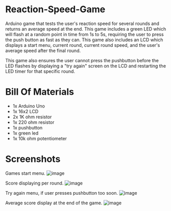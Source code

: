 # Reaction-Speed-Game
Arduino game that tests the user's reaction speed for several rounds and returns an average speed at the end. This game includes a green LED which will flash at a random point in time from 1s to 5s, requiring the user to press the push button as fast as they can. This game also includes an LCD which displays a start menu, current round, current round speed, and the user's average speed after the final round.

This game also ensures the user cannot press the pushbutton before the LED flashes by displaying a "try again" screen on the LCD and restarting the LED timer for that specific round.
# Bill Of Materials
- 1x Arduino Uno
- 1x 16x2 LCD
- 2x 1K ohm resistor
- 1x 220 ohm resistor
- 1x pushbutton
- 1x green led
- 1x 10k ohm potentiometer

# Screenshots
Games start menu.
![image](https://github.com/user-attachments/assets/2d59d84e-3fd9-4aa9-a130-1a7e55b19f4b)

Score displaying per round.
![image](https://github.com/user-attachments/assets/fbd3598d-9af5-4bb4-a02e-981242c71d11)

Try again menu, if user presses pushbutton too soon.
![image](https://github.com/user-attachments/assets/8375233b-d2b5-429c-a32c-34dc1fed2b2e)

Average score display at the end of the game.
![image](https://github.com/user-attachments/assets/d284701d-427f-4d2f-a933-24381c7e2b49)
